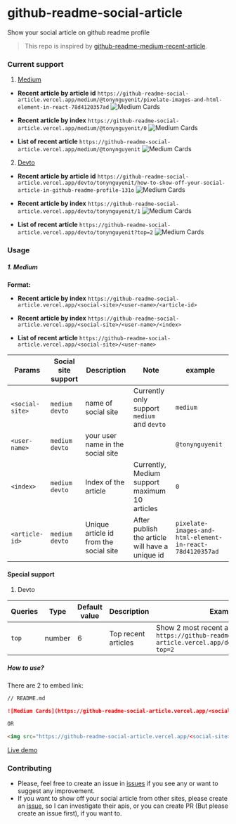 # github-readme-social-article

Show your social article on github readme profile

> This repo is inspired by [github-readme-medium-recent-article](https://github.com/bxcodec/github-readme-medium-recent-article).

### Current support
1. [Medium](https://medium.com/)

- **Recent article by article id**
`https://github-readme-social-article.vercel.app/medium/@tonynguyenit/pixelate-images-and-html-element-in-react-78d4120357ad`
![Medium Cards](https://github-readme-social-article.vercel.app/medium/@tonynguyenit/pixelate-images-and-html-element-in-react-78d4120357ad)


- **Recent article by index**
`https://github-readme-social-article.vercel.app/medium/@tonynguyenit/0`
![Medium Cards](https://github-readme-social-article.vercel.app/medium/@tonynguyenit/0)

- **List of recent article**
`https://github-readme-social-article.vercel.app/medium/@tonynguyenit`
![Medium Cards](https://github-readme-social-article.vercel.app/medium/@tonynguyenit)

2. [Devto](https://dev.to/)

- **Recent article by article id**
`https://github-readme-social-article.vercel.app/devto/tonynguyenit/how-to-show-off-your-social-article-in-github-readme-profile-131o`
![Medium Cards](https://github-readme-social-article.vercel.app/devto/tonynguyenit/how-to-show-off-your-social-article-in-github-readme-profile-131o)


- **Recent article by index**
`https://github-readme-social-article.vercel.app/devto/tonynguyenit/1`
![Medium Cards](https://github-readme-social-article.vercel.app/devto/tonynguyenit/1)

- **List of recent article**
`https://github-readme-social-article.vercel.app/devto/tonynguyenit?top=2`
![Medium Cards](https://github-readme-social-article.vercel.app/devto/tonynguyenit?top=2)

### Usage

##### 1. Medium
 **Format:**
- **Recent article by index**
`https://github-readme-social-article.vercel.app/<social-site>/<user-name>/<article-id>`

- **Recent article by index**
`https://github-readme-social-article.vercel.app/<social-site>/<user-name>/<index>`

- **List of recent article**
`https://github-readme-social-article.vercel.app/<social-site>/<user-name>`


Params                |Social site support    |Description                      |Note                           |example
----------------------|----------------------|---------------------------------|-------------------------------|----------
`<social-site>`       |`medium` `devto`      | name of social site             |Currently only support `medium` and `devto`| `medium`
`<user-name>`         |`medium` `devto`      | your user name in the social site|                             | `@tonynguyenit`
`<index>`             |`medium` `devto`      | Index of the article         | Currently, Medium support maximum 10 articles| `0`
`<article-id>`        |`medium` `devto`      | Unique article id from the social site | After publish the article will have a unique id | `pixelate-images-and-html-element-in-react-78d4120357ad`

#### Special support
1. Devto

Queries             | Type                 | Default value  | Description                    |Example
--------------------|----------------------|----------------|--------------------------------|--------------------------------------
`top`               | number               | 6              | Top recent articles            | Show 2 most recent articles `https://github-readme-social-article.vercel.app/devto/tonynguyenit?top=2`



##### How to use?
There are 2 to embed link:

```md
// README.md

![Medium Cards](https://github-readme-social-article.vercel.app/<social-site>/<user-name>/<index>)

OR

<img src="https://github-readme-social-article.vercel.app/<social-site>/<user-name>/<index>">
```

[Live demo](https://github.com/tonynguyenit18)

### Contributing
- Please, feel free to create an issue in [issues](https://github.com/tonynguyenit18/github-readme-social-article/issues) if you see any or want to suggest any improvement.
- If you want to show off your social article from other sites, please create an [issue](https://github.com/tonynguyenit18/github-readme-social-article/issues/new), so I can investigate their apis, or you can create PR (But please create an issue first), if you want to.





